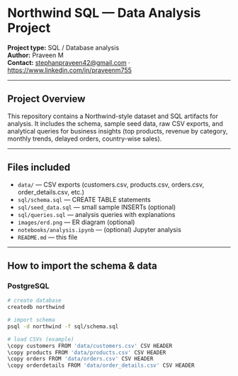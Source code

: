# Northwind SQL — Data Analysis Project

**Project type:** SQL / Database analysis  
**Author:** Praveen M  
**Contact:** stephanpraveen42@gmail.com · https://www.linkedin.com/in/praveenm755

---

## Project Overview
This repository contains a Northwind-style dataset and SQL artifacts for analysis. It includes the schema, sample seed data, raw CSV exports, and analytical queries for business insights (top products, revenue by category, monthly trends, delayed orders, country-wise sales).

---

## Files included
- `data/` — CSV exports (customers.csv, products.csv, orders.csv, order_details.csv, etc.)
- `sql/schema.sql` — CREATE TABLE statements
- `sql/seed_data.sql` — small sample INSERTs (optional)
- `sql/queries.sql` — analysis queries with explanations
- `images/erd.png` — ER diagram (optional)
- `notebooks/analysis.ipynb` — (optional) Jupyter analysis
- `README.md` — this file

---

## How to import the schema & data

### PostgreSQL
```bash
# create database
createdb northwind

# import schema
psql -d northwind -f sql/schema.sql

# load CSVs (example)
\copy customers FROM 'data/customers.csv' CSV HEADER
\copy products FROM 'data/products.csv' CSV HEADER
\copy orders FROM 'data/orders.csv' CSV HEADER
\copy orderdetails FROM 'data/order_details.csv' CSV HEADER
